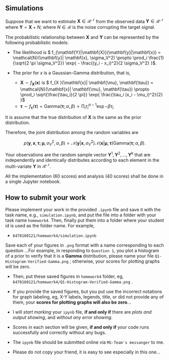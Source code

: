 ## Simulations
 
Suppose that we want to estimate $\mathbf{X} \in \mathcal{R^N}$ from the observed data $\mathbf{Y} \in \mathcal{R^N}$ where $\mathbf{Y} = \mathbf{X} + N$; where $N\in \mathcal{R}$ is the noise corrupting the target signal. 

The probabilistic relationship between $\mathbf{X}$ and $\mathbf{Y}$ can be represented by the following probabilistic models:

- The likelihood is $ f_{\mathbf{Y}|\mathbf{X}}(\mathbf{y}|\mathbf{x}) = \mathcal{N}(\mathbf{y}| \mathbf{x}, \sigma_V^2) \propto \prod_i \frac{1}{\sqrt{2 \pi \sigma_V^2}} \exp{ - \frac{(y_i - x_i)^2}{2 \sigma_V^2} }$. 

- The prior for $x$ is a Gaussian-Gamma distribution, that is,  

	- $\mathbf{X} \sim f_{\mathbf{X}}(\mathbf{x})$  is $ f_{X }(\mathbf{x}| \mathbf{\mu}, \mathbf{\tau}) = \mathcal{N}(\mathbf{x}| \mathbf{\mu}, \mathbf{\tau}) \propto  \prod_i \sqrt{\frac{\tau_i}{2 \pi}} \exp{ \frac{\tau_i (x_i - \mu_i)^2}{2} }$ 
	- $\mathbf{\tau} \sim f_{\mathbf{\tau}}(\mathbf{\tau}) = \text{Gamma}(\mathbf{\tau}; \alpha, \beta) \propto  \prod_i  \tau_i^{\alpha - 1} \exp{- \beta \tau_i}$  

It is assume that the true distribution of $\mathbf{X}$ is the same as the prior distribution.  

Therefore, the joint distribution among the random variables are 

$$p(\mathbf{y}, \mathbf{x}, \mathbf{\tau}; \mathbf{\mu}, \sigma_V^2, \alpha, \beta) = \mathcal{N}(\mathbf{y}| \mathbf{x}, \sigma_V^2) \mathcal{N}(\mathbf{x}| \mathbf{\mu}, \mathbf{\tau}) \text{Gamma}(\mathbf{\tau}; \alpha, \beta).$$

Your observations are the random sample vector $\mathbf{Y}^1, \mathbf{Y}^2, ..., \mathbf{Y}^k$ that are independently and identically distributes according to each element in the multi-variate $\mathbf{Y}$ in $\mathcal{R^N}$.

All the implementation (60 scores) and analysis (40 scores) shall be done in a single Jupyter notebook. 

 

## How to submit your work
 

Please implement your work in the provided `.ipynb` file and save it with the task name, e.g., `simulation.ipynb`, and put the file into a folder with your task name `homework4`. Then, finally put them into a folder where your student id is used as the folder name. For example, 
    
- `6470160121/homework4/simulation.ipynb`
	
	 
Save each of your figures in `.png` format with a name  corresponding to each question ...For example, in responding to `Question 1`, you plot a  histogram of a prior to verify that it is a **Gamma** distribution, please name your file `Q1-Histogram-Verified-Gamma.png` ; otherwise, your scores for plotting graphs will be zero. 
	
- Then, put these saved figures in `homework4` folder, eg, `6470160121/homework4/Q1-Histogram-Verified-Gamma.png` .
	
- If you provide the saved figures, but you put use the incorrect notations for graph labeling, eg,  X-Y labels,  legends,  title, or did not provide any of them, your **scores for plotting graphs will also be zero**...
	
- I will *start marking* your `ipynb` file, **if and only if** there are  *plots and output showing*, and *without any error showing*. 
	
- Scores in each section will be given, **if and only if** your code runs successfully  and correctly without any bugs.
	 
- The `ipynb` file should be submitted online via `MS-Team's messanger` to me.   

- Please do not copy your friend, it is easy to see especially in this one...  